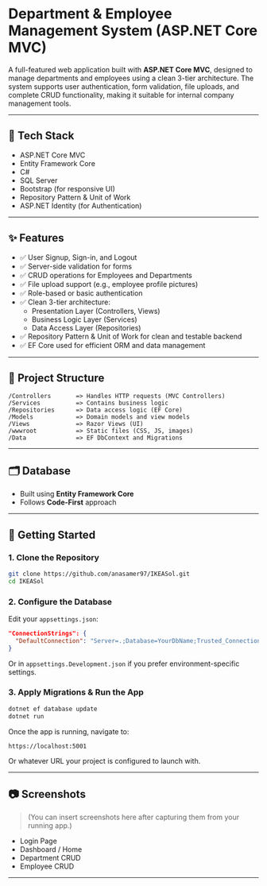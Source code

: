 # Department & Employee Management System (ASP.NET Core MVC)

A full-featured web application built with **ASP.NET Core MVC**, designed to manage departments and employees using a clean 3-tier architecture. The system supports user authentication, form validation, file uploads, and complete CRUD functionality, making it suitable for internal company management tools.

---

## 🔧 Tech Stack

- ASP.NET Core MVC
- Entity Framework Core
- C#
- SQL Server
- Bootstrap (for responsive UI)
- Repository Pattern & Unit of Work
- ASP.NET Identity (for Authentication)

---

## ✨ Features

- ✅ User Signup, Sign-in, and Logout
- ✅ Server-side validation for forms
- ✅ CRUD operations for Employees and Departments
- ✅ File upload support (e.g., employee profile pictures)
- ✅ Role-based or basic authentication
- ✅ Clean 3-tier architecture:
  - Presentation Layer (Controllers, Views)
  - Business Logic Layer (Services)
  - Data Access Layer (Repositories)
- ✅ Repository Pattern & Unit of Work for clean and testable backend
- ✅ EF Core used for efficient ORM and data management

---

## 🧱 Project Structure

```
/Controllers       => Handles HTTP requests (MVC Controllers)
/Services          => Contains business logic
/Repositories      => Data access logic (EF Core)
/Models            => Domain models and view models
/Views             => Razor Views (UI)
/wwwroot           => Static files (CSS, JS, images)
/Data              => EF DbContext and Migrations
```

---

## 🗂️ Database

- Built using **Entity Framework Core**
- Follows **Code-First** approach

---

## 🚀 Getting Started

### 1. Clone the Repository

```bash
git clone https://github.com/anasamer97/IKEASol.git
cd IKEASol
```

### 2. Configure the Database

Edit your `appsettings.json`:

```json
"ConnectionStrings": {
  "DefaultConnection": "Server=.;Database=YourDbName;Trusted_Connection=True;"
}
```

Or in `appsettings.Development.json` if you prefer environment-specific settings.

### 3. Apply Migrations & Run the App

```bash
dotnet ef database update
dotnet run
```

Once the app is running, navigate to:

```
https://localhost:5001
```

Or whatever URL your project is configured to launch with.

---


## 📷 Screenshots

> (You can insert screenshots here after capturing them from your running app.)

- Login Page  
- Dashboard / Home  
- Department CRUD  
- Employee CRUD  

---



